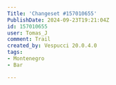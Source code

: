 ```yaml
---
Title: 'Changeset #157010655'
PublishDate: 2024-09-23T19:21:04Z
id: 157010655
user: Tomas_J
comment: Trail
created_by: Vespucci 20.0.4.0
tags:
- Montenegro
- Bar

---
```

